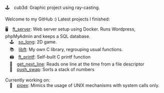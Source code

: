 🕹 cub3d: Graphic project using ray-casting.

Welcome to my GitHub :)
Latest projects I finished:

 🖥 [ft_server](https://github.com/ali-tevfik/Codam/tree/master/ft_server2): Web server setup using Docker. Runs Wordpress, phpMyAdmin and keeps a SQL database.<br>
 🕹 [so_long](https://github.com/ali-tevfik/So_Long): 2D game.<br>
 📚 [libft](https://github.com/ali-tevfik/Codam/tree/master/Libft): My own C library, regrouping usual functions.<br>
 🖨 [ft_printf](https://github.com/ali-tevfik/Codam/tree/master/ft_printf): Self-built C printf function<br>
 📄 [get_next_line](https://github.com/ali-tevfik/Codam/tree/master/Get%20Next%20Line): Reads one line at the time from a file descriptor<br>
 🔢 [push_swap](https://github.com/ali-tevfik/Codam/tree/master/push_swap): Sorts a stack of numbers<br><br>
Currently working on:<br>
 🍴 [pipex](https://github.com/ali-tevfik/Pipex): Mimics the usage of UNIX mechanisms with system calls only.<br>
